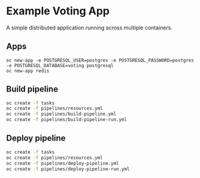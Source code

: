 # Example Voting App

A simple distributed application running across multiple containers.

## Apps

```
oc new-app -e POSTGRESQL_USER=postgres -e POSTGRESQL_PASSWORD=postgres -e POSTGRESQL_DATABASE=voting postgresql
oc new-app redis
```

## Build pipeline

```bash
oc create -f tasks
oc create -f pipelines/resources.yml
oc create -f pipelines/build-pipeline.yml
oc create -f pipelines/build-pipeline-run.yml
```

## Deploy pipeline

```bash
oc create -f tasks
oc create -f pipelines/resources.yml
oc create -f pipelines/deploy-pipeline.yml
oc create -f pipelines/deploy-pipeline-run.yml
```

